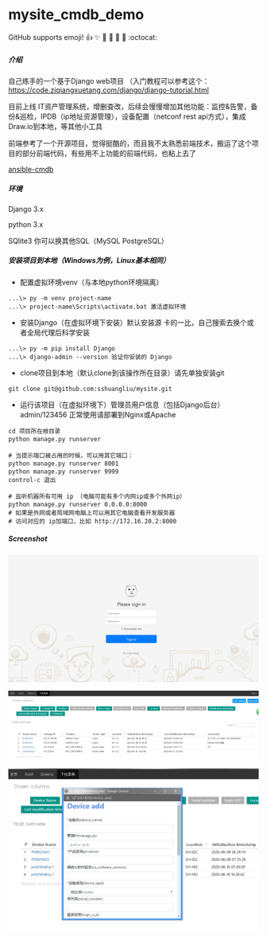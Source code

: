 # mysite_cmdb_demo
GitHub supports emoji!
:+1: :sparkles: :camel: :tada:
:rocket: :metal: :octocat:

##### 介绍
自己练手的一个基于Django web项目 （入门教程可以参考这个：https://code.ziqiangxuetang.com/django/django-tutorial.html

目前上线 IT资产管理系统，增删查改，后续会慢慢增加其他功能：监控&告警，备份&巡检，IPDB（ip地址资源管理），设备配置（netconf rest api方式），集成Draw.io到本地，等其他小工具

前端参考了一个开源项目，觉得挺酷的，而且我不太熟悉前端技术，搬运了这个项目的部分前端代码，有些用不上功能的前端代码，也粘上去了

[ansible-cmdb](https://github.com/fboender/ansible-cmdb)
##### 环境
Django 3.x

python 3.x

SQlite3 你可以换其他SQL（MySQL PostgreSQL）

##### 安装项目到本地（Windows为例，Linux基本相同）
* 配置虚拟环境venv（与本地python环境隔离）
~~~
...\> py -m venv project-name
...\> project-name\Scripts\activate.bat 激活虚拟环境
~~~
* 安装Django（在虚拟环境下安装）默认安装源 卡的一比，自己搜索去换个或者全局代理后科学安装
~~~
...\> py -m pip install Django
...\> django-admin --version 验证你安装的 Django
~~~
* clone项目到本地（默认clone到该操作所在目录）请先单独安装git
~~~
git clone git@github.com:sshuangliu/mysite.git
~~~
* 运行该项目（在虚拟环境下）管理员用户信息（包括Django后台） admin/123456 正常使用请部署到Nginx或Apache
~~~
cd 项目所在根目录
python manage.py runserver
 
# 当提示端口被占用的时候，可以用其它端口：
python manage.py runserver 8001
python manage.py runserver 9999
control-c 退出
 
# 监听机器所有可用 ip （电脑可能有多个内网ip或多个外网ip）
python manage.py runserver 0.0.0.0:8000
# 如果是外网或者局域网电脑上可以用其它电脑查看开发服务器
# 访问对应的 ip加端口，比如 http://172.16.20.2:8000
~~~

##### Screenshot

![image](https://github.com/sshuangliu/mysite/blob/master/readmeImage/login.png)

![image](https://github.com/sshuangliu/mysite/blob/master/readmeImage/asset.png)

![image](https://github.com/sshuangliu/mysite/blob/master/readmeImage/device_add.png)


